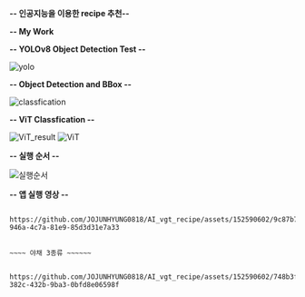 **-- 인공지능을 이용한 recipe 추천--**

**-- My Work**

**-- YOLOv8 Object Detection Test --**

![yolo](https://github.com/JOJUNHYUNG0818/AI_vgt_recipe/assets/152590602/4b2660c1-5e6f-47b1-8021-3d04227ed971)


**-- Object Detection and BBox --**

![classfication](https://github.com/JOJUNHYUNG0818/AI_vgt_recipe/assets/152590602/ffc93cf3-e260-4edd-a135-14ad6cd7c887)

**-- ViT Classfication --** 

![ViT_result](https://github.com/JOJUNHYUNG0818/AI_vgt_recipe/assets/152590602/9bec3bbc-5f66-449e-8f91-2462d09a787f)
![ViT](https://github.com/JOJUNHYUNG0818/AI_vgt_recipe/assets/152590602/7808ca0e-b432-4fc6-97bc-78cd313cd45d)


**-- 실행 순서 --**

![실행순서](https://github.com/JOJUNHYUNG0818/AI_vgt_recipe/assets/152590602/a4017d0c-ad35-49cd-be68-03c581e97d91)


**-- 앱 실행 영상 --**



~~~~ 야채 2종류 ~~~~~

https://github.com/JOJUNHYUNG0818/AI_vgt_recipe/assets/152590602/9c87b77a-946a-4c7a-81e9-85d3d31e7a33


~~~~ 야채 3종류 ~~~~~~


https://github.com/JOJUNHYUNG0818/AI_vgt_recipe/assets/152590602/748b3f04-382c-432b-9ba3-0bfd8e06598f

